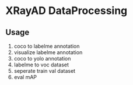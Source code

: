 # XRayAD DataProcessing

## Usage

1. coco to labelme annotation
2. visualize labelme annotation
3. coco to yolo annotation
4. labelme to voc dataset
5. seperate train val dataset
6. eval mAP
